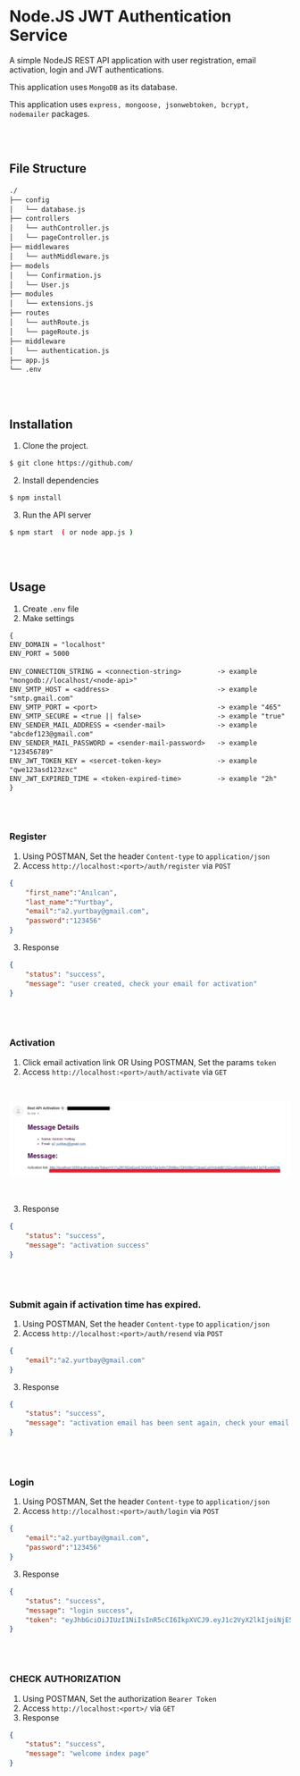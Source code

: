 # Node.JS JWT Authentication Service

A simple NodeJS REST API application with user registration, email activation, login and JWT authentications. 

This application uses `MongoDB` as its database.

This application uses `express, mongoose, jsonwebtoken, bcrypt, nodemailer` packages. 

<br>
<br>

## File Structure

```bash
./
├── config
│   └── database.js
├── controllers
│   └── authController.js
│   └── pageController.js
├── middlewares
│   └── authMiddleware.js
├── models
│   └── Confirmation.js
│   └── User.js
├── modules
│   └── extensions.js
├── routes
│   └── authRoute.js
│   └── pageRoute.js
├── middleware
│   └── authentication.js
├── app.js
└── .env
```

<br>
<br>

## Installation

1.  Clone the project.
```sh
$ git clone https://github.com/
```
2. Install dependencies
```sh
$ npm install
```
3. Run the API server
```sh
$ npm start  ( or node app.js )
```

<br>
<br>

## Usage

1. Create `.env` file 
2. Make settings
```
{
ENV_DOMAIN = "localhost"
ENV_PORT = 5000

ENV_CONNECTION_STRING = <connection-string>         -> example "mongodb://localhost/<node-api>"
ENV_SMTP_HOST = <address>                           -> example "smtp.gmail.com"
ENV_SMTP_PORT = <port>                              -> example "465"
ENV_SMTP_SECURE = <true || false>                   -> example "true"
ENV_SENDER_MAIL_ADDRESS = <sender-mail>             -> example "abcdef123@gmail.com"
ENV_SENDER_MAIL_PASSWORD = <sender-mail-password>   -> example "123456789"
ENV_JWT_TOKEN_KEY = <sercet-token-key>              -> example "qwe123asd123zxc"
ENV_JWT_EXPIRED_TIME = <token-expired-time>         -> example "2h"
}
```

<br>
<br>

### Register
1. Using POSTMAN, Set the header `Content-type` to `application/json`
2. Access `http://localhost:<port>/auth/register` via `POST`

```json
{
    "first_name":"Anılcan",
    "last_name":"Yurtbay",
    "email":"a2.yurtbay@gmail.com",
    "password":"123456"
}
```

3. Response

```json
{
    "status": "success",
    "message": "user created, check your email for activation"
}
```
<br>
<br>

### Activation
1. Click email activation link OR Using POSTMAN, Set the params `token` 
2. Access `http://localhost:<port>/auth/activate` via `GET`

<br>

![img](./screenshots/github-node-at.jpg)

<br>

3. Response

```json
{
    "status": "success",
    "message": "activation success"
}
```

<br>
<br>


### Submit again if activation time has expired. 
1. Using POSTMAN, Set the header `Content-type` to `application/json`
2. Access `http://localhost:<port>/auth/resend` via `POST`

```json
{
    "email":"a2.yurtbay@gmail.com"
}
```

3. Response

```json
{
    "status": "success",
    "message": "activation email has been sent again, check your email for activation"
}
```
<br>
<br>

### Login
1. Using POSTMAN, Set the header `Content-type` to `application/json`
2. Access `http://localhost:<port>/auth/login` via `POST`

```json
{
    "email":"a2.yurtbay@gmail.com",
    "password":"123456"
}
```

3. Response

```json
{
    "status": "success",
    "message": "login success",
    "token": "eyJhbGciOiJIUzI1NiIsInR5cCI6IkpXVCJ9.eyJ1c2VyX2lkIjoiNjE5Y2M4YmExZjkzNmJmODY1MWZkOWE4IiwiZW1haWwiOiJhMi55dXJ0YmF5QGdtYWlsLmNvbSIsImlhdCI6MTYzNzY2NzAyMiwiZXhwIjoxNjM3Njc0MjIyfQ.Ap1NcPtKZz_J3WctoC_eaSPgG_CFNdkWnjdjqrcByZ4"
}
```
<br>
<br>


### CHECK AUTHORIZATION
1. Using POSTMAN, Set the authorization `Bearer Token`
2. Access `http://localhost:<port>/` via `GET`
3. Response

```json
{
    "status": "success",
    "message": "welcome index page"
}
```
<br>
<br>